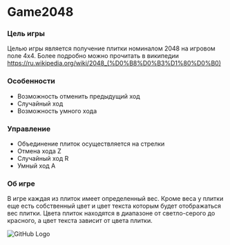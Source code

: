 # Game2048 

### Цель игры

Целью игры является получение плитки номиналом 2048 на игровом поле 4х4. 
Более подробно можно прочитать в википедии https://ru.wikipedia.org/wiki/2048_(%D0%B8%D0%B3%D1%80%D0%B0)

### Особенности

* Возможность отменить предыдущий ход
* Случайный ход
* Возможность умного хода

### Управление

* Объединение плиток осуществляется на стрелки
* Отмена хода Z 
* Случайный ход R
* Умный ход A

### Об игре

В игре каждая из плиток имеет определенный вес. 
Кроме веса у плитки еще есть собственный цвет и цвет текста 
которым будет отображаться вес плитки. Цвета плиток находятся 
в диапазоне от светло-серого до красного, 
а цвет текста зависит от цвета плитки.






![GitHub Logo]( https://icons.iconarchive.com/icons/alecive/flatwoken/256/Apps-2048-icon.png)
